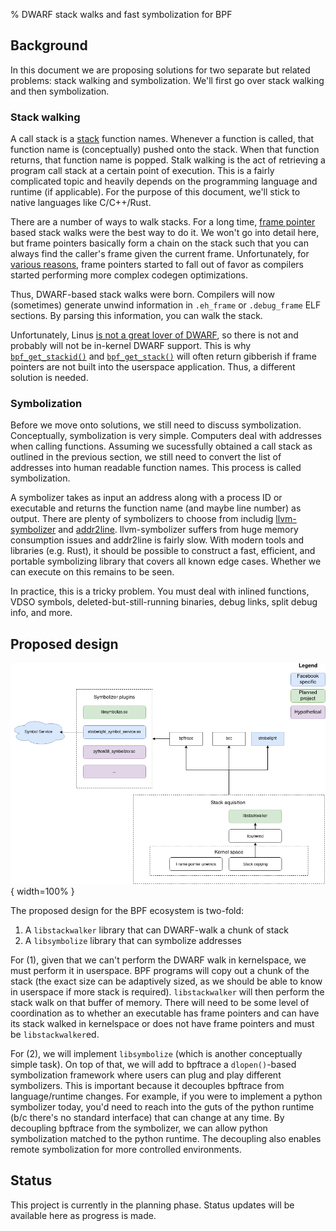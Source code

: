 % DWARF stack walks and fast symbolization for BPF

## Background

In this document we are proposing solutions for two separate but related
problems: stack walking and symbolization. We'll first go over stack walking
and then symbolization.

### Stack walking

A call stack is a [stack][0] function names. Whenever a function is called,
that function name is (conceptually) pushed onto the stack. When that function
returns, that function name is popped. Stalk walking is the act of retrieving a
program call stack at a certain point of execution. This is a fairly complicated
topic and heavily depends on the programming language and runtime (if applicable).
For the purpose of this document, we'll stick to native languages like C/C++/Rust.

There are a number of ways to walk stacks. For a long time, [frame pointer][1]
based stack walks were the best way to do it. We won't go into detail here, but
frame pointers basically form a chain on the stack such that you can always
find the caller's frame given the current frame. Unfortunately, for [various
reasons][3], frame pointers started to fall out of favor as compilers started
performing more complex codegen optimizations.

Thus, DWARF-based stack walks were born. Compilers will now (sometimes) generate
unwind information in `.eh_frame` or `.debug_frame` ELF sections. By parsing this
information, you can walk the stack.

Unfortunately, Linus [is not a great lover of DWARF][4], so there is not and
probably will not be in-kernel DWARF support. This is why
[`bpf_get_stackid()`][5] and [`bpf_get_stack()`][6] will often return gibberish
if frame pointers are not built into the userspace application. Thus, a
different solution is needed.

### Symbolization

Before we move onto solutions, we still need to discuss symbolization.
Conceptually, symbolization is very simple. Computers deal with addresses when
calling functions. Assuming we sucessfully obtained a call stack as outlined in
the previous section, we still need to convert the list of addresses into human
readable function names. This process is called symbolization.

A symbolizer takes as input an address along with a process ID or executable
and returns the function name (and maybe line number) as output. There are
plenty of symbolizers to choose from includig [llvm-symbolizer][7] and
[addr2line][8]. llvm-symbolizer suffers from huge memory consumption issues and
addr2line is fairly slow. With modern tools and libraries (e.g. Rust), it
should be possible to construct a fast, efficient, and portable symbolizing
library that covers all known edge cases. Whether we can execute on this
remains to be seen.

In practice, this is a tricky problem. You must deal with inlined functions,
VDSO symbols, deleted-but-still-running binaries, debug links, split debug
info, and more.

## Proposed design

![](../examples/stack-symbolize/stack_and_symbolize.png){ width=100% }

The proposed design for the BPF ecosystem is two-fold:

1. A `libstackwalker` library that can DWARF-walk a chunk of stack
2. A `libsymbolize` library that can symbolize addresses

For (1), given that we can't perform the DWARF walk in kernelspace, we must
perform it in userspace. BPF programs will copy out a chunk of the stack (the exact
size can be adaptively sized, as we should be able to know in userspace if more
stack is required). `libstackwalker` will then perform the stack walk on that
buffer of memory. There will need to be some level of coordination as to whether
an executable has frame pointers and can have its stack walked in kernelspace or
does not have frame pointers and must be `libstackwalker`ed.

For (2), we will implement `libsymbolize` (which is another conceptually simple
task).  On top of that, we will add to bpftrace a `dlopen()`-based
symbolization framework where users can plug and play different symbolizers.
This is important because it decouples bpftrace from language/runtime changes.
For example, if you were to implement a python symbolizer today, you'd need to
reach into the guts of the python runtime (b/c there's no standard interface)
that can change at any time.  By decoupling bpftrace from the symbolizer, we
can allow python symbolization matched to the python runtime. The decoupling
also enables remote symbolization for more controlled environments.

## Status

This project is currently in the planning phase. Status updates will be
available here as progress is made.


[0]: https://en.wikipedia.org/wiki/Stack_(abstract_data_type)
[1]: https://en.wikipedia.org/wiki/Call_stack#FRAME-POINTER
[2]: https://www.phoronix.com/scan.php?page=news_item&px=ORC-Unwinder-Linux-4.14
[3]: https://gnu.wildebeest.org/blog/mjw/2007/08/23/stack-unwinding/
[4]: https://lkml.org/lkml/2012/2/10/356
[5]: https://github.com/torvalds/linux/blob/0d18c12b288a177906e31fecfab58ca2243ffc02/include/uapi/linux/bpf.h#L2064
[6]: https://github.com/torvalds/linux/blob/0d18c12b288a177906e31fecfab58ca2243ffc02/include/uapi/linux/bpf.h#L2932
[7]: https://www.llvm.org/docs/CommandGuide/llvm-symbolizer.html
[8]: https://linux.die.net/man/1/addr2line
